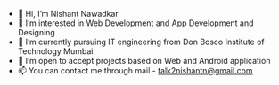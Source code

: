 - 👋 Hi, I’m Nishant Nawadkar
- 👀 I’m interested in Web Development and App Development and Designing
- 🌱 I’m currently pursuing IT engineering from Don Bosco Institute of Technology Mumbai
- 💞️ I’m open to accept projects based on Web and Android application
- 📫 You can contact me through mail - talk2nishantn@gmail.com

<!---
nst27/nst27 is a ✨ special ✨ repository because its `README.md` (this file) appears on your GitHub profile.
You can click the Preview link to take a look at your changes.
--->

